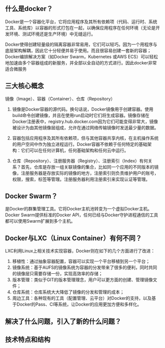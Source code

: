 ## 什么是docker？ ##

Docker是一个容器化平台，它将应用程序及其所有依赖项（代码、运行时、系统工具、系统库）以容器的形式打包在一起，以确保应用程序在任何环境（无论是开发环境、测试环境还是生产环境）中无缝运行。

Docker使得创建轻量级的隔离容器非常易用，它们可以轻巧。因为一个用程序与底层架构解耦，因此它十分轻便并易于使用。而且很容易创建一套新的容器；Docker编排解决方案（如Docker Swarm，Kubernetes 或AWS ECS）可以轻松地加速由多个容器组成的新服务，并全部以全自动的方式进行。因此docker非常适合微服务

## 三大核心概念 ##
镜像（Image）、容器（Container）、仓库（Repository）

1. 镜像是Docker容器的源代码。换句话说，Docker镜像用于创建容器。使用build命令创建镜像，并且在使用run启动时它们将生成容器。镜像存储在Docker注册表中，registry.hub.docker.com因为它们可能变得非常大，镜像被设计为由其他镜像层组成，允许在通过网络传输镜像时发送最少量的数据。

1. 容器包括应用程序及其所有依赖项，但与其他容器共享内核，在主机操作系统的用户空间中作为独立进程运行。Docker容器不依赖于任何特定的基础架构：它们可以在任何计算机，任何基础架构和任何云中运行。

1. 仓库（Repository）、注册服务器（Registry）、注册索引（Index）有何关系？首先，仓库是存放一组关联镜像的集合，比如同一个应用的不同版本的镜像，注册服务器是存放实际的镜像的地方，注册索引则负责维护用户的账号，权限，搜索，标签等管理。注册服务器利用注册索引来实现认证等管理。

## Docker Swarm？ ##

是Docker的群集管理工具。它将Docker主机池转变为一个虚拟Docker主机。Docker Swarm提供标准的Docker API，任何已经与Docker守护进程通信的工具都可以使用Swarm扩展到多个主机。


## Docker与LXC（Linux Container）有何不同？ ##

LXC利用Linux上相关技术实现容器，Docker则在如下的几个方面进行了改进：

1. 移植性：通过抽象容器配置，容器可以实现一个平台移植到另一个平台；
1. 镜像系统：基于AUFS的镜像系统为容器的分发带来了很多的便利，同时共同的镜像层只需要存储一份，实现高效率的存储；
1. 版本管理：类似于GIT的版本管理理念，用户可以更方面的创建、管理镜像文件；
1. 仓库系统：仓库系统大大降低了镜像的分发和管理的成本；
1. 周边工具：各种现有的工具（配置管理、云平台）对Docker的支持，以及基于Docker的Pass、CI等系统，让Docker的应用更加方便和多样化。


## 解决了什么问题，引入了新的什么问题？ ##

## 技术特点和结构 ##